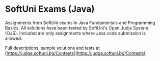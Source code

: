 SoftUni Exams (Java)
============================

Assignments from SoftUni exams in Java Fundamentals and Programming Basics. All solutions have been tested by SoftUni's Open Judje System (OJS). Included are only assignments where Java code submission is allowed.

Full descriptions, sample solutions and tests at [https://judge.softuni.bg/Contests](https://judge.softuni.bg/Contests)


